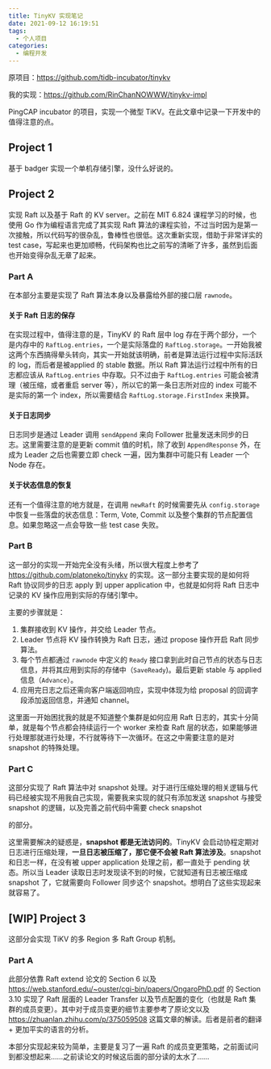 ```yaml
---
title: TinyKV 实现笔记
date: 2021-09-12 16:19:51
tags:
  - 个人项目
categories:
  - 编程开发
---
```


原项目：https://github.com/tidb-incubator/tinykv

我的实现：https://github.com/RinChanNOWWW/tinykv-impl

PingCAP incubator 的项目，实现一个微型 TiKV。在此文章中记录一下开发中的值得注意的点。

<!-- more -->

## Project 1

基于 badger 实现一个单机存储引擎，没什么好说的。

## Project 2

实现 Raft 以及基于 Raft 的 KV server。之前在 MIT 6.824 课程学习的时候，也使用 Go 作为编程语言完成了其实现 Raft 算法的课程实验，不过当时因为是第一次接触，所以代码写的很杂乱，鲁棒性也很低。这次重新实现，借助于非常详实的 test case，写起来也更加顺畅，代码架构也比之前写的清晰了许多，虽然到后面也开始变得杂乱无章了起来。

### Part A

在本部分主要是实现了 Raft 算法本身以及暴露给外部的接口层 `rawnode`。

#### 关于 Raft 日志的保存

在实现过程中，值得注意的是，TinyKV 的 Raft 层中 log 存在于两个部分，一个是内存中的 `RaftLog.entries`，一个是实际落盘的 `RaftLog.storage`。一开始我被这两个东西搞得晕头转向，其实一开始就该明确，前者是算法运行过程中实际活跃的 log，而后者是被applied 的 stable 数据。所以 Raft 算法运行过程中所有的日志都应该从 `RaftLog.entries` 中存取。只不过由于 `RaftLog.entries` 可能会被清理（被压缩，或者重启 server 等），所以它的第一条日志所对应的 index 可能不是实际的第一个 index，所以需要结合 `RaftLog.storage.FirstIndex` 来换算。

#### 关于日志同步

日志同步是通过 Leader 调用 `sendAppend` 来向 Follower 批量发送未同步的日志。这里需要注意的是更新 commit 值的时机，除了收到 `AppendResponse` 外，在成为 Leader 之后也需要立即 check 一遍，因为集群中可能只有 Leader 一个 Node 存在。

#### 关于状态信息的恢复

还有一个值得注意的地方就是，在调用 `newRaft` 的时候需要先从 `config.storage` 中恢复一些落盘的状态信息：Term, Vote, Commit 以及整个集群的节点配置信息。如果忽略这一点会导致一些 test case 失败。

### Part B

这一部分的实现一开始完全没有头绪，所以很大程度上参考了 https://github.com/platoneko/tinykv 的实现。这一部分主要实现的是如何将 Raft 协议同步的日志 apply 到 upper application 中，也就是如何将 Raft 日志中记录的 KV 操作应用到实际的存储引擎中。

主要的步骤就是：

1. 集群接收到 KV 操作，并交给 Leader 节点。
2. Leader 节点将 KV 操作转换为 Raft 日志，通过 propose 操作开启 Raft 同步算法。
3. 每个节点都通过 `rawnode` 中定义的 `Ready` 接口拿到此时自己节点的状态与日志信息，并将其应用到实际的存储中（`SaveReady`)。最后更新 stable 与 applied 信息（`Advance`）。
4. 应用完日志之后还需向客户端返回响应，实现中体现为给 proposal 的回调字段添加返回信息，并通知 channel。

这里面一开始困扰我的就是不知道整个集群是如何应用 Raft 日志的，其实十分简单，就是每个节点都会持续运行一个 worker 来检查 Raft 层的状态，如果能够进行处理那就进行处理，不行就等待下一次循环。在这之中需要注意的是对 snapshot 的特殊处理。

### Part C

这部分实现了 Raft 算法中对 snapshot 处理。对于进行压缩处理的相关逻辑与代码已经被实现不用我自己实现，需要我来实现的就只有添加发送 snapshot 与接受 snapshot 的逻辑，以及完善之前代码中需要 check snapshot

的部分。

这里需要解决的疑惑是，**snapshot 都是无法访问的**。TinyKV 会启动协程定期对日志进行压缩处理，**一旦日志被压缩了，那它便不会被 Raft 算法涉及**。snapshot 和日志一样，在没有被 upper application 处理之前，都一直处于 pending 状态。所以当 Leader 读取日志时发现读不到的时候，它就知道有日志被压缩成 snapshot 了，它就需要向 Follower 同步这个 snapshot。想明白了这些实现起来就容易了。

## [WIP] Project 3

这部分会实现 TiKV 的多 Region 多 Raft Group 机制。

### Part A

此部分依靠 Raft extend 论文的 Section 6 以及 https://web.stanford.edu/~ouster/cgi-bin/papers/OngaroPhD.pdf 的 Section 3.10 实现了 Raft 层面的 Leader Transfer 以及节点配置的变化（也就是 Raft 集群的成员变更）。其中对于成员变更的细节主要参考了原论文以及 https://zhuanlan.zhihu.com/p/375059508 这篇文章的解读。后者是前者的翻译 + 更加平实的语言的分析。

本部分实现起来较为简单，主要是复习了一遍 Raft 的成员变更策略，之前面试问到都没想起来……之前读论文的时候这后面的部分读的太水了……

